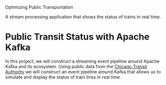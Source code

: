 Optimizing Public Transportation

A stream processing application that shows the status of trains in real time.


# Public Transit Status with Apache Kafka 
In this project, we will construct a streaming event pipeline around Apache Kafka and its ecosystem. Using public data from the [Chicago Transit Authority](https://www.transitchicago.com/data/) we will construct an event pipeline around Kafka that allows us to simulate and display the status of train lines in real time.